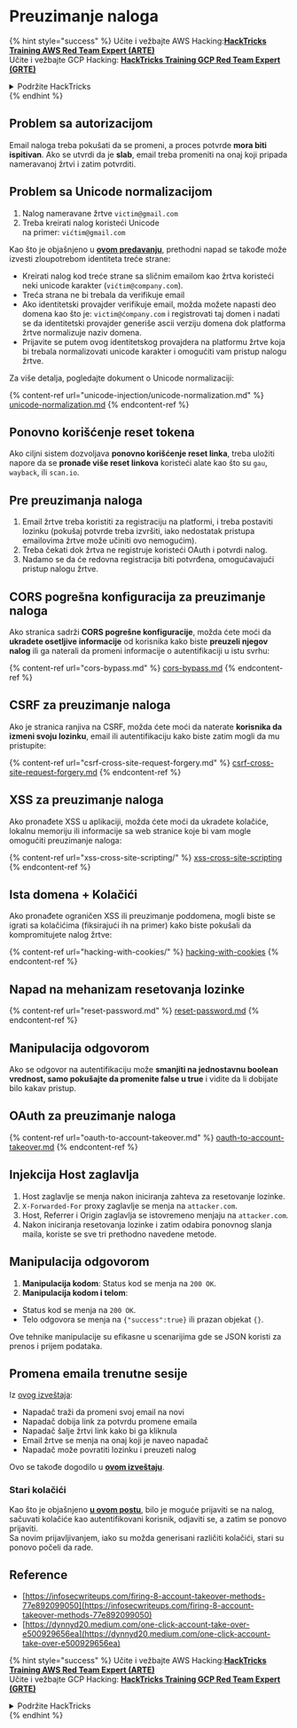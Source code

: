 # Preuzimanje naloga

{% hint style="success" %}
Učite i vežbajte AWS Hacking:<img src="/.gitbook/assets/arte.png" alt="" data-size="line">[**HackTricks Training AWS Red Team Expert (ARTE)**](https://training.hacktricks.xyz/courses/arte)<img src="/.gitbook/assets/arte.png" alt="" data-size="line">\
Učite i vežbajte GCP Hacking: <img src="/.gitbook/assets/grte.png" alt="" data-size="line">[**HackTricks Training GCP Red Team Expert (GRTE)**<img src="/.gitbook/assets/grte.png" alt="" data-size="line">](https://training.hacktricks.xyz/courses/grte)

<details>

<summary>Podržite HackTricks</summary>

* Proverite [**planove pretplate**](https://github.com/sponsors/carlospolop)!
* **Pridružite se** 💬 [**Discord grupi**](https://discord.gg/hRep4RUj7f) ili [**telegram grupi**](https://t.me/peass) ili **pratite** nas na **Twitteru** 🐦 [**@hacktricks\_live**](https://twitter.com/hacktricks\_live)**.**
* **Podelite hakerske trikove slanjem PR-ova na** [**HackTricks**](https://github.com/carlospolop/hacktricks) i [**HackTricks Cloud**](https://github.com/carlospolop/hacktricks-cloud) github repozitorijume.

</details>
{% endhint %}

## **Problem sa autorizacijom**

Email naloga treba pokušati da se promeni, a proces potvrde **mora biti ispitivan**. Ako se utvrdi da je **slab**, email treba promeniti na onaj koji pripada nameravanoj žrtvi i zatim potvrditi.

## **Problem sa Unicode normalizacijom**

1. Nalog nameravane žrtve `victim@gmail.com`
2. Treba kreirati nalog koristeći Unicode\
na primer: `vićtim@gmail.com`

Kao što je objašnjeno u [**ovom predavanju**](https://www.youtube.com/watch?v=CiIyaZ3x49c), prethodni napad se takođe može izvesti zloupotrebom identiteta treće strane:

* Kreirati nalog kod treće strane sa sličnim emailom kao žrtva koristeći neki unicode karakter (`vićtim@company.com`).
* Treća strana ne bi trebala da verifikuje email
* Ako identitetski provajder verifikuje email, možda možete napasti deo domena kao što je: `victim@ćompany.com` i registrovati taj domen i nadati se da identitetski provajder generiše ascii verziju domena dok platforma žrtve normalizuje naziv domena.
* Prijavite se putem ovog identitetskog provajdera na platformu žrtve koja bi trebala normalizovati unicode karakter i omogućiti vam pristup nalogu žrtve.

Za više detalja, pogledajte dokument o Unicode normalizaciji:

{% content-ref url="unicode-injection/unicode-normalization.md" %}
[unicode-normalization.md](unicode-injection/unicode-normalization.md)
{% endcontent-ref %}

## **Ponovno korišćenje reset tokena**

Ako ciljni sistem dozvoljava **ponovno korišćenje reset linka**, treba uložiti napore da se **pronađe više reset linkova** koristeći alate kao što su `gau`, `wayback`, ili `scan.io`.

## **Pre preuzimanja naloga**

1. Email žrtve treba koristiti za registraciju na platformi, i treba postaviti lozinku (pokušaj potvrde treba izvršiti, iako nedostatak pristupa emailovima žrtve može učiniti ovo nemogućim).
2. Treba čekati dok žrtva ne registruje koristeći OAuth i potvrdi nalog.
3. Nadamo se da će redovna registracija biti potvrđena, omogućavajući pristup nalogu žrtve.

## **CORS pogrešna konfiguracija za preuzimanje naloga**

Ako stranica sadrži **CORS pogrešne konfiguracije**, možda ćete moći da **ukradete osetljive informacije** od korisnika kako biste **preuzeli njegov nalog** ili ga naterali da promeni informacije o autentifikaciji u istu svrhu:

{% content-ref url="cors-bypass.md" %}
[cors-bypass.md](cors-bypass.md)
{% endcontent-ref %}

## **CSRF za preuzimanje naloga**

Ako je stranica ranjiva na CSRF, možda ćete moći da naterate **korisnika da izmeni svoju lozinku**, email ili autentifikaciju kako biste zatim mogli da mu pristupite:

{% content-ref url="csrf-cross-site-request-forgery.md" %}
[csrf-cross-site-request-forgery.md](csrf-cross-site-request-forgery.md)
{% endcontent-ref %}

## **XSS za preuzimanje naloga**

Ako pronađete XSS u aplikaciji, možda ćete moći da ukradete kolačiće, lokalnu memoriju ili informacije sa web stranice koje bi vam mogle omogućiti preuzimanje naloga:

{% content-ref url="xss-cross-site-scripting/" %}
[xss-cross-site-scripting](xss-cross-site-scripting/)
{% endcontent-ref %}

## **Ista domena + Kolačići**

Ako pronađete ograničen XSS ili preuzimanje poddomena, mogli biste se igrati sa kolačićima (fiksirajući ih na primer) kako biste pokušali da kompromitujete nalog žrtve:

{% content-ref url="hacking-with-cookies/" %}
[hacking-with-cookies](hacking-with-cookies/)
{% endcontent-ref %}

## **Napad na mehanizam resetovanja lozinke**

{% content-ref url="reset-password.md" %}
[reset-password.md](reset-password.md)
{% endcontent-ref %}

## **Manipulacija odgovorom**

Ako se odgovor na autentifikaciju može **smanjiti na jednostavnu boolean vrednost, samo pokušajte da promenite false u true** i vidite da li dobijate bilo kakav pristup.

## OAuth za preuzimanje naloga

{% content-ref url="oauth-to-account-takeover.md" %}
[oauth-to-account-takeover.md](oauth-to-account-takeover.md)
{% endcontent-ref %}

## Injekcija Host zaglavlja

1. Host zaglavlje se menja nakon iniciranja zahteva za resetovanje lozinke.
2. `X-Forwarded-For` proxy zaglavlje se menja na `attacker.com`.
3. Host, Referrer i Origin zaglavlja se istovremeno menjaju na `attacker.com`.
4. Nakon iniciranja resetovanja lozinke i zatim odabira ponovnog slanja maila, koriste se sve tri prethodno navedene metode.

## Manipulacija odgovorom

1. **Manipulacija kodom**: Status kod se menja na `200 OK`.
2. **Manipulacija kodom i telom**:
* Status kod se menja na `200 OK`.
* Telo odgovora se menja na `{"success":true}` ili prazan objekat `{}`.

Ove tehnike manipulacije su efikasne u scenarijima gde se JSON koristi za prenos i prijem podataka.

## Promena emaila trenutne sesije

Iz [ovog izveštaja](https://dynnyd20.medium.com/one-click-account-take-over-e500929656ea):

* Napadač traži da promeni svoj email na novi
* Napadač dobija link za potvrdu promene emaila
* Napadač šalje žrtvi link kako bi ga kliknula
* Email žrtve se menja na onaj koji je naveo napadač
* Napadač može povratiti lozinku i preuzeti nalog

Ovo se takođe dogodilo u [**ovom izveštaju**](https://dynnyd20.medium.com/one-click-account-take-over-e500929656ea).

### Stari kolačići

Kao što je objašnjeno [**u ovom postu**](https://medium.com/@niraj1mahajan/uncovering-the-hidden-vulnerability-how-i-found-an-authentication-bypass-on-shopifys-exchange-cc2729ea31a9), bilo je moguće prijaviti se na nalog, sačuvati kolačiće kao autentifikovani korisnik, odjaviti se, a zatim se ponovo prijaviti.\
Sa novim prijavljivanjem, iako su možda generisani različiti kolačići, stari su ponovo počeli da rade.

## Reference

* [https://infosecwriteups.com/firing-8-account-takeover-methods-77e892099050](https://infosecwriteups.com/firing-8-account-takeover-methods-77e892099050)
* [https://dynnyd20.medium.com/one-click-account-take-over-e500929656ea](https://dynnyd20.medium.com/one-click-account-take-over-e500929656ea)

{% hint style="success" %}
Učite i vežbajte AWS Hacking:<img src="/.gitbook/assets/arte.png" alt="" data-size="line">[**HackTricks Training AWS Red Team Expert (ARTE)**](https://training.hacktricks.xyz/courses/arte)<img src="/.gitbook/assets/arte.png" alt="" data-size="line">\
Učite i vežbajte GCP Hacking: <img src="/.gitbook/assets/grte.png" alt="" data-size="line">[**HackTricks Training GCP Red Team Expert (GRTE)**<img src="/.gitbook/assets/grte.png" alt="" data-size="line">](https://training.hacktricks.xyz/courses/grte)

<details>

<summary>Podržite HackTricks</summary>

* Proverite [**planove pretplate**](https://github.com/sponsors/carlospolop)!
* **Pridružite se** 💬 [**Discord grupi**](https://discord.gg/hRep4RUj7f) ili [**telegram grupi**](https://t.me/peass) ili **pratite** nas na **Twitteru** 🐦 [**@hacktricks\_live**](https://twitter.com/hacktricks\_live)**.**
* **Podelite hakerske trikove slanjem PR-ova na** [**HackTricks**](https://github.com/carlospolop/hacktricks) i [**HackTricks Cloud**](https://github.com/carlospolop/hacktricks-cloud) github repozitorijume.

</details>
{% endhint %}
